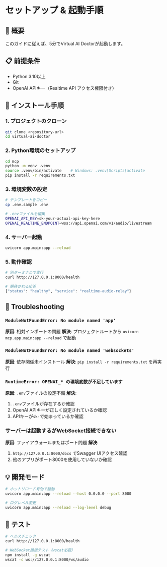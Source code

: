 # セットアップ & 起動手順

## 🎯 概要
このガイドに従えば、5分でVirtual AI Doctorが起動します。

## 📋 前提条件
- Python 3.10以上
- Git
- OpenAI APIキー（Realtime API アクセス権限付き）

## 🚀 インストール手順

### 1. プロジェクトのクローン
```bash
git clone <repository-url>
cd virtual-ai-doctor
```

### 2. Python環境のセットアップ
```bash
cd mcp
python -m venv .venv
source .venv/bin/activate    # Windows: .venv\Scripts\activate
pip install -r requirements.txt
```

### 3. 環境変数の設定
```bash
# テンプレートをコピー
cp .env.sample .env

# .envファイルを編集
OPENAI_API_KEY=sk-your-actual-api-key-here
OPENAI_REALTIME_ENDPOINT=wss://api.openai.com/v1/audio/livestream
```

### 4. サーバー起動
```bash
uvicorn app.main:app --reload
```

### 5. 動作確認
```bash
# 別ターミナルで実行
curl http://127.0.0.1:8000/health

# 期待される応答
{"status": "healthy", "service": "realtime-audio-relay"}
```

## 🔧 Troubleshooting

### `ModuleNotFoundError: No module named 'app'`
**原因**: 相対インポートの問題
**解決**: プロジェクトルートから `uvicorn mcp.app.main:app --reload` で起動

### `ModuleNotFoundError: No module named 'websockets'`
**原因**: 依存関係未インストール
**解決**: `pip install -r requirements.txt` を再実行

### `RuntimeError: OPENAI_* の環境変数が不足しています`
**原因**: `.env`ファイルの設定不備
**解決**: 
1. `.env`ファイルが存在するか確認
2. OpenAI APIキーが正しく設定されているか確認
3. APIキーが`sk-`で始まっているか確認

### サーバーは起動するがWebSocket接続できない
**原因**: ファイアウォールまたはポート問題
**解決**: 
1. `http://127.0.0.1:8000/docs` でSwagger UIアクセス確認
2. 他のアプリがポート8000を使用していないか確認

## 💡 開発モード
```bash
# ホットリロード有効で起動
uvicorn app.main:app --reload --host 0.0.0.0 --port 8000

# ログレベル変更
uvicorn app.main:app --reload --log-level debug
```

## 🧪 テスト
```bash
# ヘルスチェック
curl http://127.0.0.1:8000/health

# WebSocket接続テスト（wscat必要）
npm install -g wscat
wscat -c ws://127.0.0.1:8000/ws/audio
```
